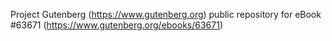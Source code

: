 Project Gutenberg (https://www.gutenberg.org) public repository for
eBook #63671 (https://www.gutenberg.org/ebooks/63671)
